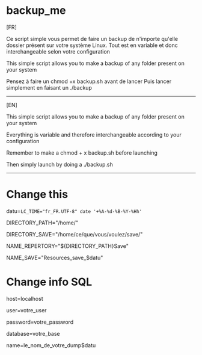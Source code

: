 # backup_me

[FR]

Ce script simple vous permet de faire un backup de n'importe qu'elle dossier présent sur votre système Linux.
Tout est en variable et donc interchangeable selon votre configuration

This simple script allows you to make a backup of any folder present on your system 

Pensez à faire un chmod +x backup.sh avant de lancer
Puis lancer simplement en faisant un ./backup

-----------------------------------------------------------------------------------------------------------------------
[EN]

This simple script allows you to make a backup of any folder present on your system

Everything is variable and therefore interchangeable according to your configuration

Remember to make a chmod + x backup.sh before launching

Then simply launch by doing a ./backup.sh

------------------------------------------------------------------------------------------------------------------------
# Change this
datu=`LC_TIME="fr_FR.UTF-8" date '+%A-%d-%B-%Y-%Hh'`

DIRECTORY_PATH="/home/"

DIRECTORY_SAVE="/home/ce/que/vous/voulez/save/"

NAME_REPERTORY="${DIRECTORY_PATH}Save"

NAME_SAVE="Resources_save_$datu"



# Change info SQL
host=localhost

user=votre_user

password=votre_password

database=votre_base

name=le_nom_de_votre_dump$datu
